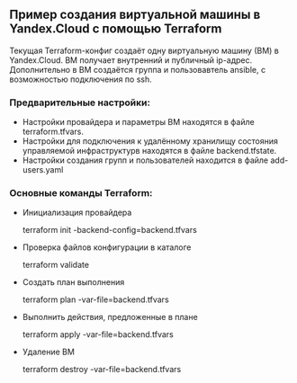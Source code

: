 <h2>Пример создания виртуальной машины в Yandex.Cloud с помощью Terraform</h2>

Текущая Terraform-конфиг создаёт одну виртуальную машину (ВМ) в Yandex.Cloud. ВМ получает внутренний и публичный ip-адрес. Дополнительно в ВМ создаётся группа и пользовавтель ansible, с возможностью подключения по ssh.

<h3>Предварительные настройки:</h3>
<ul>
<li>Настройки провайдера и параметры ВМ находятся в файле terraform.tfvars.</li>
<li>Настройки для подключения к удалённому хранилищу состояния управляемой инфраструктурв находятся в файле backend.tfstate.</li>
<li>Настройки создания групп и пользователей находится в файле add-users.yaml</li>
</ul>

<h3>Основные команды Terraform:</h3>

<ul>
<li>Инициализация провайдера
 <p>terraform init -backend-config=backend.tfvars</p>
</li>
<li>Проверка файлов конфигурации в каталоге
<p>terraform validate</p>
</li>
<li>Создать план выполнения
 <p>terraform plan -var-file=backend.tfvars</p>
</li>
<li>Выполнить действия, предложенные в плане
 <p>terraform apply -var-file=backend.tfvars</p>
</li>
<li>Удаление ВМ
 <p>terraform destroy -var-file=backend.tfvars</p>
</li>
</ul>
